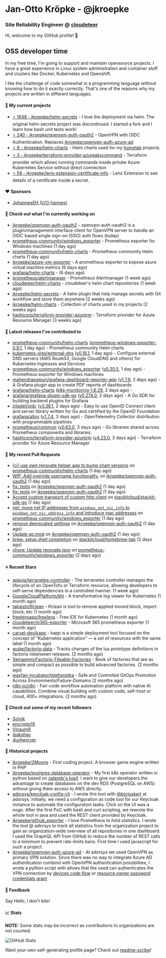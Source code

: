 # Jan-Otto Kröpke - @jkroepke
### Site Reliability Engineer @ [cloudeteer](https://cloudeteer.de/)

Hi, welcome to my GitHub profile! 👋

## OSS developer time
In my free time, I'm going to support and maintain opensource projects. I have a great experience in Linux system administration and container stuff and clusters like Docker, Kubernetes and Openshift.

I like the challenge of code somewhat in a programming language without knowing how to do it exactly correctly. That's one of the reasons why my projects are written in different languages.

#### 🌱 My current projects
- [⭐️ 1648 - jkroepke/helm-secrets](https://github.com/jkroepke/helm-secrets) - I love the deployment via helm. The original helm-secrets project was discontinued. I started a fork and I learn how bash unit tests work!
- [⭐️ 240 - jkroepke/openvpn-auth-oauth2](https://github.com/jkroepke/openvpn-auth-oauth2) - OpenVPN with OIDC Authentication. Replaces  [jkroepke/openvpn-auth-azure-ad](https://github.com/jkroepke/openvpn-auth-azure-ad) 
- [⭐️ 9 - jkroepke/helm-charts](https://github.com/jkroepke/helm-charts) - Helm charts used for my [homelab](https://github.com/jkroepke/homelab) projects.
- [⭐️ 3 - jkroepke/terraform-provider-azureakscommand](https://github.com/jkroepke/terraform-provider-azureakscommand) - Terraform provider which allows running commands inside private Azure Kubernetes Service without direct connection.
- [⭐️ 58 - jkroepke/lens-extension-certificate-info](https://github.com/jkroepke/lens-extension-certificate-info) - Lens Extension to see details of a certificate inside a secret.

#### ❤️ Sponsors

- [JohannesEH (I//O-hannes)](https://github.com/JohannesEH)


#### 👷 Check out what I'm currently working on

- [jkroepke/openvpn-auth-oauth2](https://github.com/jkroepke/openvpn-auth-oauth2) - openvpn-auth-oauth2 is a plugin/management interface client for OpenVPN server to handle an OIDC based single sign-on (SSO) auth flows (today)
- [prometheus-community/windows_exporter](https://github.com/prometheus-community/windows_exporter) - Prometheus exporter for Windows machines (1 day ago)
- [prometheus-community/helm-charts](https://github.com/prometheus-community/helm-charts) - Prometheus community Helm charts (1 day ago)
- [jkroepke/azure-vm-exporter](https://github.com/jkroepke/azure-vm-exporter) - A prometheus exporter to expose azure virtual machine metrics (6 days ago)
- [grafana/helm-charts](https://github.com/grafana/helm-charts) -  (6 days ago)
- [prometheus/alertmanager](https://github.com/prometheus/alertmanager) - Prometheus Alertmanager (1 week ago)
- [cloudeteer/helm-charts](https://github.com/cloudeteer/helm-charts) - cloudeteer's helm chart repositories (1 week ago)
- [jkroepke/helm-secrets](https://github.com/jkroepke/helm-secrets) - A helm plugin that help manage secrets with Git workflow and store them anywhere (2 weeks ago)
- [jkroepke/helm-charts](https://github.com/jkroepke/helm-charts) - Collection of charts used in my projects (2 weeks ago)
- [hashicorp/terraform-provider-azurerm](https://github.com/hashicorp/terraform-provider-azurerm) - Terraform provider for Azure Resource Manager (3 weeks ago)

#### 🔭 Latest releases I've contributed to

- [prometheus-community/helm-charts](https://github.com/prometheus-community/helm-charts) ([prometheus-windows-exporter-0.9.1](https://github.com/prometheus-community/helm-charts/releases/tag/prometheus-windows-exporter-0.9.1), 1 day ago) - Prometheus community Helm charts
- [kubernetes-sigs/external-dns](https://github.com/kubernetes-sigs/external-dns) ([v0.16.1](https://github.com/kubernetes-sigs/external-dns/releases/tag/v0.16.1), 1 day ago) - Configure external DNS servers (AWS Route53, Google CloudDNS and others) for Kubernetes Ingresses and Services
- [prometheus-community/windows_exporter](https://github.com/prometheus-community/windows_exporter) ([v0.30.5](https://github.com/prometheus-community/windows_exporter/releases/tag/v0.30.5), 1 day ago) - Prometheus exporter for Windows machines
- [mahendrapaipuri/grafana-dashboard-reporter-app](https://github.com/mahendrapaipuri/grafana-dashboard-reporter-app) ([v1.7.6](https://github.com/mahendrapaipuri/grafana-dashboard-reporter-app/releases/tag/v1.7.6), 2 days ago) - A Grafana plugin app to create PDF reports of dashboards
- [grafana/helm-charts](https://github.com/grafana/helm-charts) ([k8s-monitoring-1.6.29](https://github.com/grafana/helm-charts/releases/tag/k8s-monitoring-1.6.29), 2 days ago) - 
- [grafana/grafana-plugin-sdk-go](https://github.com/grafana/grafana-plugin-sdk-go) ([v0.274.0](https://github.com/grafana/grafana-plugin-sdk-go/releases/tag/v0.274.0), 2 days ago) - A Go SDK for building backend plugins for Grafana
- [zitadel/oidc](https://github.com/zitadel/oidc) ([v3.36.1](https://github.com/zitadel/oidc/releases/tag/v3.36.1), 2 days ago) - Easy to use OpenID Connect client and server library written for Go and certified by the OpenID Foundation
- [grafana/alloy](https://github.com/grafana/alloy) ([v1.7.4](https://github.com/grafana/alloy/releases/tag/v1.7.4), 3 days ago) - OpenTelemetry Collector distribution with programmable pipelines
- [prometheus/common](https://github.com/prometheus/common) ([v0.63.0](https://github.com/prometheus/common/releases/tag/v0.63.0), 3 days ago) - Go libraries shared across Prometheus components and libraries.
- [hashicorp/terraform-provider-azurerm](https://github.com/hashicorp/terraform-provider-azurerm) ([v4.23.0](https://github.com/hashicorp/terraform-provider-azurerm/releases/tag/v4.23.0), 3 days ago) - Terraform provider for Azure Resource Manager

#### 🔨 My recent Pull Requests

- [[ci] use own renovate helper app to bump chart versions](https://github.com/prometheus-community/helm-charts/pull/5423) on [prometheus-community/helm-charts](https://github.com/prometheus-community/helm-charts) (1 day ago)
- [WIP: Add override username functionality.](https://github.com/jkroepke/openvpn-auth-oauth2/pull/437) on [jkroepke/openvpn-auth-oauth2](https://github.com/jkroepke/openvpn-auth-oauth2) (1 day ago)
- [fix: tests](https://github.com/jkroepke/openvpn-auth-oauth2/pull/436) on [jkroepke/openvpn-auth-oauth2](https://github.com/jkroepke/openvpn-auth-oauth2) (1 day ago)
- [fix: tests](https://github.com/jkroepke/openvpn-auth-oauth2/pull/435) on [jkroepke/openvpn-auth-oauth2](https://github.com/jkroepke/openvpn-auth-oauth2) (1 day ago)
- [Accept custom transport of custom http client](https://github.com/stackitcloud/stackit-sdk-go/pull/1627) on [stackitcloud/stackit-sdk-go](https://github.com/stackitcloud/stackit-sdk-go) (1 day ago)
- [net: move net IP addresses from `windows_net_nic_info` to `windows_net_nic_address_info` and introduce mac addresses](https://github.com/prometheus-community/windows_exporter/pull/1940) on [prometheus-community/windows_exporter](https://github.com/prometheus-community/windows_exporter) (1 day ago)
- [remove deprecated settings](https://github.com/jkroepke/openvpn-auth-oauth2/pull/434) on [jkroepke/openvpn-auth-oauth2](https://github.com/jkroepke/openvpn-auth-oauth2) (1 day ago)
- [Update go.mod](https://github.com/jkroepke/openvpn-auth-oauth2/pull/433) on [jkroepke/openvpn-auth-oauth2](https://github.com/jkroepke/openvpn-auth-oauth2) (1 day ago)
- [brew: setup shell completion](https://github.com/stackitcloud/homebrew-tap/pull/3) on [stackitcloud/homebrew-tap](https://github.com/stackitcloud/homebrew-tap) (2 days ago)
- [chore: Update renovate.json](https://github.com/prometheus-community/windows_exporter/pull/1939) on [prometheus-community/windows_exporter](https://github.com/prometheus-community/windows_exporter) (2 days ago)

#### ⭐ Recent Stars

- [appvia/terranetes-controller](https://github.com/appvia/terranetes-controller) - The terranetes controller manages the lifecycle of an OpenTofu or Terraform resource, allowing developers to self-serve dependencies in a controlled manner. (1 week ago)
- [GoogleCloudPlatform/khi](https://github.com/GoogleCloudPlatform/khi) - A transformative log viewer for Kubernetes (1 month ago)
- [takaishi/tfclean](https://github.com/takaishi/tfclean) - tfclean is tool to remove applied moved block, import block, etc (1 month ago)
- [freelensapp/freelens](https://github.com/freelensapp/freelens) - Free IDE for Kubernetes (1 month ago)
- [cloudeteer/m365-exporter](https://github.com/cloudeteer/m365-exporter) - Microsoft 365 prometheus exporter (1 month ago)
- [carvel-dev/kapp](https://github.com/carvel-dev/kapp) - kapp is a simple deployment tool focused on the concept of "Kubernetes application" — a set of resources with the same label (1 month ago)
- [wube/factorio-data](https://github.com/wube/factorio-data) - Tracks changes of the lua prototype definitions in factorio inbetween releases. (2 months ago)
- [Xeinaemm/Factorio-Tileable-Factories](https://github.com/Xeinaemm/Factorio-Tileable-Factories) - Book of factories that are as simple and compact as possible to build advanced factories. (2 months ago)
- [wayfair-incubator/telefonistka](https://github.com/wayfair-incubator/telefonistka) - Safe and Controlled GitOps Promotion Across Environments/Failure-Domains (2 months ago)
- [n8n-io/n8n](https://github.com/n8n-io/n8n) - Fair-code workflow automation platform with native AI capabilities. Combine visual building with custom code, self-host or cloud, 400+ integrations. (2 months ago)

#### 👯 Check out some of my recent followers

- [Solvik](https://github.com/Solvik)
- [encrypto15](https://github.com/encrypto15)
- [Vinaum8](https://github.com/Vinaum8)
- [ibakshay](https://github.com/ibakshay)
- [duyhenryer](https://github.com/duyhenryer)

#### 📜 Historical projects
- [jkroepke/2Moons](https://github.com/jkroepke/2Moons) - First coding project. A browser game engine written in PHP
- [jkroepke/postgres-database-operator](https://github.com/jkroepke/postgres-database-operator) - My first k8s operator written in python based on [zalando's kopf](https://github.com/zalando-incubator/kopf). I want to give our developers the advantage to create databases on the dev RDS (PostgreSQL on AWS) without giving them access to AWS directly.
- [adorsys/keycloak-config-cli](https://github.com/adorsys/keycloak-config-cli) - I wrote this tool with [@borisskert](https://github.com/borisskert) at adorsys. Initially, we need a configuration as code tool for our Keycloak instance to automate the configuration tasks. Click on the UI was a nogo. After the first PoC with bash and curl scripting, we rewrote the whole tool in java and used the REST client provided by Keycloak.
- [jkroepke/github_exporter](https://github.com/jkroepke/github_exporter) - I love Prometheus to hold statistics. I wrote the tool @ adorsys to track all statistics from the organization project to gain an organization-wide overview of all repositories in one dashboard. I used the GraphQL API from GitHub to reduce the number of REST calls to a minimum to prevent rate-limits bans. First time I used javascript for such a project.
- [jkroepke/openvpn-auth-azure-ad](https://github.com/jkroepke/openvpn-auth-azure-ad) - At adorsys we used OpenVPN as primary VPN solution. Since there was no way to integrate Azure AD authentication combind with OpenVPN authentication possiblities, I wrote a python script with allows that the used can authenticates the VPN connection by [devices code flow](https://docs.microsoft.com/en-us/azure/active-directory/develop/v2-oauth2-device-code) or [resource owner password credentials grant](https://docs.microsoft.com/en-us/azure/active-directory/develop/v2-oauth-ropc)

#### 💬 Feedback

Say Hello, I don't bite!

#### 📈 Stats

**NOTE:** Some stats may be incorrect as contributions to organizations
are not counted.

![GitHub Stats](https://github-readme-stats.vercel.app/api?username=jkroepke&count_private=false&theme=tokyonight&show_icons=true)

Want your own self-generating profile page? Check out [readme-scribe](https://github.com/muesli/readme-scribe)!
